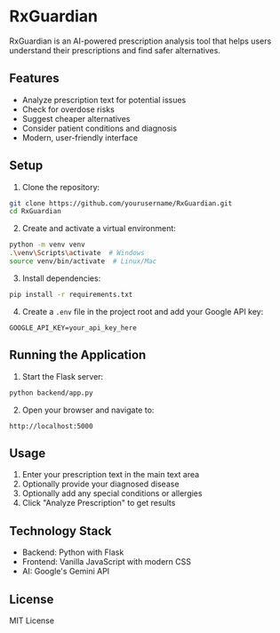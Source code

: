 # RxGuardian

RxGuardian is an AI-powered prescription analysis tool that helps users understand their prescriptions and find safer alternatives.

## Features

- Analyze prescription text for potential issues
- Check for overdose risks
- Suggest cheaper alternatives
- Consider patient conditions and diagnosis
- Modern, user-friendly interface

## Setup

1. Clone the repository:
```bash
git clone https://github.com/yourusername/RxGuardian.git
cd RxGuardian
```

2. Create and activate a virtual environment:
```bash
python -m venv venv
.\venv\Scripts\activate  # Windows
source venv/bin/activate  # Linux/Mac
```

3. Install dependencies:
```bash
pip install -r requirements.txt
```

4. Create a `.env` file in the project root and add your Google API key:
```
GOOGLE_API_KEY=your_api_key_here
```

## Running the Application

1. Start the Flask server:
```bash
python backend/app.py
```

2. Open your browser and navigate to:
```
http://localhost:5000
```

## Usage

1. Enter your prescription text in the main text area
2. Optionally provide your diagnosed disease
3. Optionally add any special conditions or allergies
4. Click "Analyze Prescription" to get results

## Technology Stack

- Backend: Python with Flask
- Frontend: Vanilla JavaScript with modern CSS
- AI: Google's Gemini API

## License

MIT License 